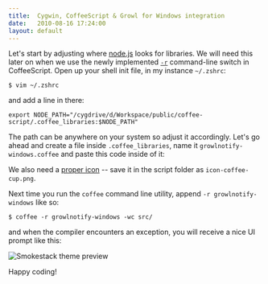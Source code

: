 ```yaml
---
title:  Cygwin, CoffeeScript & Growl for Windows integration
date:   2010-08-16 17:24:00
layout: default
---
```


Let's start by adjusting where [node.js](http://nodejs.org/) looks for libraries. We will need this later on when we use the newly implemented [`-r`](http://github.com/jashkenas/coffee-script/commit/b1b78dca47c83986c9654ec51fd9993f90a795e5) command-line switch in CoffeeScript. Open up your shell init file, in my instance `~/.zshrc`:

    $ vim ~/.zshrc

and add a line in there:

    export NODE_PATH="/cygdrive/d/Workspace/public/coffee-script/.coffee_libraries:$NODE_PATH"

The path can be anywhere on your system so adjust it accordingly. Let's go ahead and create a file inside `.coffee_libraries`, name it `growlnotify-windows.coffee` and paste this code inside of it:

<script src="http://gist.github.com/558161.js"></script>

We also need a [proper icon](http://i.imgur.com/SaUrK.png) -- save it in the script folder as `icon-coffee-cup.png`.

Next time you run the `coffee` command line utility, append `-r growlnotify-windows` like so:

    $ coffee -r growlnotify-windows -wc src/

and when the compiler encounters an exception, you will receive a nice UI prompt like this:

![Smokestack theme preview](http://i.imgur.com/M2OiE.png)

Happy coding!
